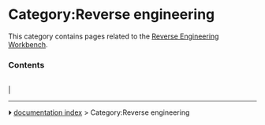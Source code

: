 # Category:Reverse engineering
This category contains pages related to the [Reverse Engineering Workbench](Reverse_Engineering_Workbench.md).

### Contents

|     |     |     |
| --- | --- | --- |
|



---
⏵ [documentation index](../README.md) > Category:Reverse engineering
